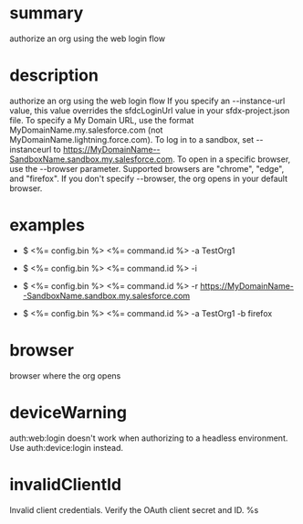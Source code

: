 # summary

authorize an org using the web login flow

# description

authorize an org using the web login flow
If you specify an --instance-url value, this value overrides the sfdcLoginUrl value in your sfdx-project.json file. To specify a My Domain URL, use the format MyDomainName.my.salesforce.com (not MyDomainName.lightning.force.com). To log in to a sandbox, set --instanceurl to https://MyDomainName--SandboxName.sandbox.my.salesforce.com.
To open in a specific browser, use the --browser parameter. Supported browsers are "chrome", "edge", and "firefox". If you don't specify --browser, the org opens in your default browser.

# examples

- $ <%= config.bin %> <%= command.id %> -a TestOrg1

- $ <%= config.bin %> <%= command.id %> -i <OAuth client id>

- $ <%= config.bin %> <%= command.id %> -r https://MyDomainName--SandboxName.sandbox.my.salesforce.com

- $ <%= config.bin %> <%= command.id %> -a TestOrg1 -b firefox

# browser

browser where the org opens

# deviceWarning

auth:web:login doesn't work when authorizing to a headless environment. Use auth:device:login instead.

# invalidClientId

Invalid client credentials. Verify the OAuth client secret and ID. %s

